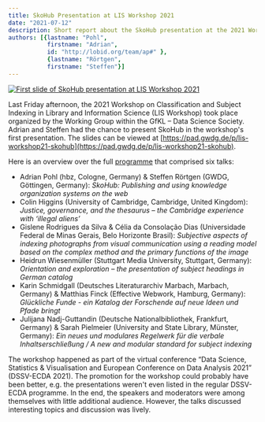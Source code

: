 ```yaml
---
title: SkoHub Presentation at LIS Workshop 2021
date: "2021-07-12"
description: Short report about the SkoHub presentation at the 2021 Workshop on Classification and Subject Indexing in Library and Information Science (LIS Workshop) organized by the Working Group within the GfKL – Data Science Society. 
authors: [{lastname: "Pohl",
           firstname: "Adrian",
           id: "http://lobid.org/team/ap#" },
           {lastname: "Rörtgen",
           firstname: "Steffen"}]
---
```


[![First slide of SkoHub presentation at LIS Workshop 2021](/slides.png)](https://pad.gwdg.de/p/lis-workshop21-skohub)

Last Friday afternoon, the 2021 Workshop on Classification and Subject Indexing in Library and Information Science (LIS Workshop) took place organized by the Working Group within the GfKL – Data Science Society. Adrian and Steffen had the chance to present SkoHub in the workshop's first presentation. The slides can be viewed at [https://pad.gwdg.de/p/lis-workshop21-skohub](https://pad.gwdg.de/p/lis-workshop21-skohub).

Here is an overview over the full [programme](http://www.gfkl.org/blog/2019/10/14/lis-workshop-2021-rotterdam/) that comprised six talks:

* Adrian Pohl (hbz, Cologne, Germany) &  Steffen Rörtgen (GWDG, Göttingen, Germany): *SkoHub: Publishing and using knowledge organization systems on the web*
* Colin Higgins (University of Cambridge, Cambridge, United Kingdom): *Justice, governance, and the thesaurus – the Cambridge experience with ‘illegal aliens’*
* Gislene Rodrigues da Silva & Célia da Consolação Dias (Universidade Federal de Minas Gerais, Belo Horizonte Brasil): *Subjective aspects of indexing photographs from visual communication using a reading model based on the complex method and the primary functions of the image*
* Heidrun Wiesenmüller (Stuttgart Media University, Stuttgart, Germany): *Orientation and exploration – the presentation of subject headings in German catalog*
* Karin Schmidgall (Deutsches Literaturarchiv Marbach, Marbach, Germany) & Matthias Finck (Effective Webwork, Hamburg, Germany): *Glückliche Funde - ein Katalog der Forschende auf neue Ideen und Pfade bringt*
* Julijana Nadj-Guttandin (Deutsche Nationalbibliothek, Frankfurt, Germany) & Sarah Pielmeier (University and State Library, Münster, Germany): *Ein neues und modulares Regelwerk für die verbale Inhaltserschließung / A new and modular standard for subject indexing*

The workshop happened as part of the virtual conference “Data Science, Statistics & Visualisation and European Conference on Data Analysis 2021” (DSSV-ECDA 2021). The promotion for the workshop could probably have been better, e.g. the presentations weren't even listed in the regular DSSV-ECDA programme. In the end, the speakers and moderators were among themselves with little additional audience. However, the talks discussed interesting topics and discussion was lively.
